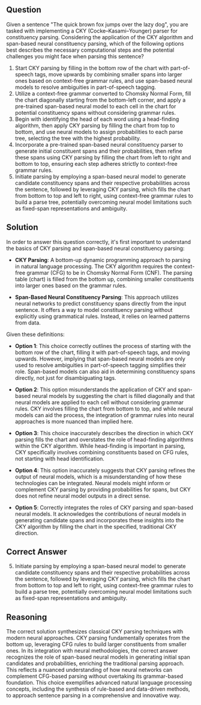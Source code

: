 ## Question
Given a sentence "The quick brown fox jumps over the lazy dog", you are tasked with implementing a CKY (Cocke–Kasami–Younger) parser for constituency parsing. Considering the application of the CKY algorithm and span-based neural constituency parsing, which of the following options best describes the necessary computational steps and the potential challenges you might face when parsing this sentence?

1. Start CKY parsing by filling in the bottom row of the chart with part-of-speech tags, move upwards by combining smaller spans into larger ones based on context-free grammar rules, and use span-based neural models to resolve ambiguities in part-of-speech tagging.
2. Utilize a context-free grammar converted to Chomsky Normal Form, fill the chart diagonally starting from the bottom-left corner, and apply a pre-trained span-based neural model to each cell in the chart for potential constituency spans without considering grammar rules.
3. Begin with identifying the head of each word using a head-finding algorithm, then apply CKY parsing by filling the chart from top to bottom, and use neural models to assign probabilities to each parse tree, selecting the tree with the highest probability.
4. Incorporate a pre-trained span-based neural constituency parser to generate initial constituent spans and their probabilities, then refine these spans using CKY parsing by filling the chart from left to right and bottom to top, ensuring each step adheres strictly to context-free grammar rules.
5. Initiate parsing by employing a span-based neural model to generate candidate constituency spans and their respective probabilities across the sentence, followed by leveraging CKY parsing, which fills the chart from bottom to top and left to right, using context-free grammar rules to build a parse tree, potentially overcoming neural model limitations such as fixed-span representations and ambiguity.

## Solution

In order to answer this question correctly, it's first important to understand the basics of CKY parsing and span-based neural constituency parsing:

- **CKY Parsing**: A bottom-up dynamic programming approach to parsing in natural language processing. The CKY algorithm requires the context-free grammar (CFG) to be in Chomsky Normal Form (CNF). The parsing table (chart) is filled from the bottom up, combining smaller constituents into larger ones based on the grammar rules.
  
- **Span-Based Neural Constituency Parsing**: This approach utilizes neural networks to predict constituency spans directly from the input sentence. It offers a way to model constituency parsing without explicitly using grammatical rules. Instead, it relies on learned patterns from data.

Given these definitions:

- **Option 1**: This choice correctly outlines the process of starting with the bottom row of the chart, filling it with part-of-speech tags, and moving upwards. However, implying that span-based neural models are only used to resolve ambiguities in part-of-speech tagging simplifies their role. Span-based models can also aid in determining constituency spans directly, not just for disambiguating tags.

- **Option 2**: This option misunderstands the application of CKY and span-based neural models by suggesting the chart is filled diagonally and that neural models are applied to each cell without considering grammar rules. CKY involves filling the chart from bottom to top, and while neural models can aid the process, the integration of grammar rules into neural approaches is more nuanced than implied here.

- **Option 3**: This choice inaccurately describes the direction in which CKY parsing fills the chart and overstates the role of head-finding algorithms within the CKY algorithm. While head-finding is important in parsing, CKY specifically involves combining constituents based on CFG rules, not starting with head identification.

- **Option 4**: This option inaccurately suggests that CKY parsing refines the output of neural models, which is a misunderstanding of how these technologies can be integrated. Neural models might inform or complement CKY parsing by providing probabilities for spans, but CKY does not refine neural model outputs in a direct sense.

- **Option 5**: Correctly integrates the roles of CKY parsing and span-based neural models. It acknowledges the contributions of neural models in generating candidate spans and incorporates these insights into the CKY algorithm by filling the chart in the specified, traditional CKY direction.

## Correct Answer

5. Initiate parsing by employing a span-based neural model to generate candidate constituency spans and their respective probabilities across the sentence, followed by leveraging CKY parsing, which fills the chart from bottom to top and left to right, using context-free grammar rules to build a parse tree, potentially overcoming neural model limitations such as fixed-span representations and ambiguity.

## Reasoning

The correct solution synthesizes classical CKY parsing techniques with modern neural approaches. CKY parsing fundamentally operates from the bottom up, leveraging CFG rules to build larger constituents from smaller ones. In its integration with neural methodologies, the correct answer recognizes the role of span-based neural models in generating initial span candidates and probabilities, enriching the traditional parsing approach. This reflects a nuanced understanding of how neural networks can complement CFG-based parsing without overtaking its grammar-based foundation. This choice exemplifies advanced natural language processing concepts, including the synthesis of rule-based and data-driven methods, to approach sentence parsing in a comprehensive and innovative way.